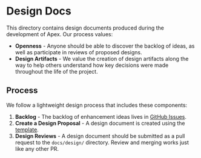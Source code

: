 # Design Docs

This directory contains design documents produced during the development of Apex. Our process values:

* **Openness** - Anyone should be able to discover the backlog of ideas, as well as participate in reviews of proposed designs.
* **Design Artifacts** - We value the creation of design artifacts along the way to help others understand how key decisions were made throughout the life of the project.

## Process

We follow a lightweight design process that includes these components:

1. **Backlog** - The backlog of enhancement ideas lives in [GitHub Issues](https://github.com/nexodus-io/nexodus/issues).
2. **Create a Design Proposal** - A design document is created using the [template](TEMPLATE.md).
3. **Design Reviews** - A design document should be submitted as a pull request to the `docs/design/` directory. Review and merging works just like any other PR.
